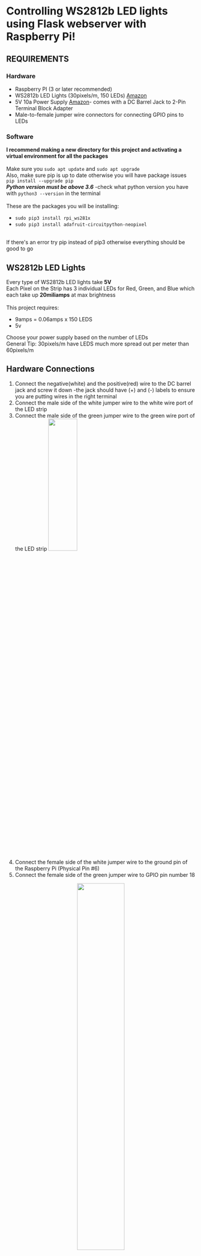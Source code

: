 # Controlling WS2812b LED lights using Flask webserver with Raspberry Pi!

## REQUIREMENTS
### Hardware
- Raspberry PI (3 or later recommended)
- WS2812b LED Lights (30pixels/m, 150 LEDs) [Amazon](https://www.amazon.com/gp/product/B00ZHB9M6A?camp=1789&creativeASIN=B00ZHB9M6A&ie=UTF8&linkCode=xm2&tag=temposlight0a-20&th=1)
- 5V 10a Power Supply [Amazon](https://www.amazon.com/gp/product/B0852HL336?camp=1789&creativeASIN=B078RT3ZPS&ie=UTF8&linkCode=xm2&tag=temposlight0a-20&th=1)- comes with a DC Barrel Jack to 2-Pin Terminal Block Adapter
- Male-to-female jumper wire connectors for connecting GPIO pins to LEDs

### Software
**I recommend making a new directory for this project and activating a virtual environment for all the packages**</br>
</br>
Make sure you `sudo apt update` and `sudo apt upgrade`</br>
Also, make sure pip is up to date otherwise you will have package issues `pip install --upgrade pip`</br>
***Python version must be above 3.6*** -check what python version you have with `python3 --version` in the terminal</br>
</br>
These are the packages you will be installing:
- `sudo pip3 install rpi_ws281x`
- `sudo pip3 install adafruit-circuitpython-neopixel`
</br>
If there's an error try pip instead of pip3 otherwise everything should be good to go
</br>

## WS2812b LED Lights
Every type of WS2812b LED lights take **5V**
</br>
Each Pixel on the Strip has 3 individual LEDs for Red, Green, and Blue which each take up **20miliamps** at max brightness
</br></br>
This project requires:
- 9amps = 0.06amps x 150 LEDS
- 5v

Choose your power supply based on the number of LEDs</br>
General Tip: 30pixels/m have LEDS much more spread out per meter than 60pixels/m

## Hardware Connections
1. Connect the negative(white) and the positive(red) wire to the DC barrel jack and screw it down -the jack should have (+) and (-) labels to ensure you are putting wires in the right terminal
2. Connect the male side of the white jumper wire to the white wire port of the LED strip
3. Connect the male side of the green jumper wire to the green wire port of the LED strip
<img src="https://github.com/shaanCh/Controlling-Ws2812bLEDs-RaspberryPi/assets/69170712/85c74336-3ee8-4603-9a2b-7cb8eea611b6" width=40% height=30%></br>
4. Connect the female side of the white jumper wire to the ground pin of the Raspberry Pi (Physical Pin #6)
5. Connect the female side of the green jumper wire to GPIO pin number 18
<center><img src="https://github.com/shaanCh/Fun/assets/69170712/841235e1-213f-430f-a561-3b5d9747a08d" width=50% height = 50%></center>
</br>
Notice there is no red wire connected to Raspberry Pi this is because the LED lights are getting power from the 5v power supply instead of the Raspberry Pi

## Setting Up a Flask Webserver
I recommend having basic knowledge of Flask and checking out this [Flask Tutorial on YouTube](https://www.youtube.com/watch?v=mqhxxeeTbu0&list=PLzMcBGfZo4-n4vJJybUVV3Un_NFS5EOgX)

You can use any editor of your choice, but please ensure it's in the directory you want it to be in. For this project, I kept the Flask script inside the "Flask_Webserver_LEDlights" directory

To set up a basic Flask Webserver:
```ruby
from flask import Flask

app = Flask(__name__)

@app.route("/")
def home():
    return "hello home"

if __name___ == "__main__"
    app.run()
  
```
## Controlling the LED Lights

Outside the Flask Directory, I had a different set of scripts that tested the functionality of the GPIO pins and LED strip.
The first way I tested the functionality was with the ***strandtest.py*** script which I got from Core Electronics

Copy and paste the code and try it for yourself!
- Make sure you edit the `LED_COUNT = 150` line to match the number of LEDs you have in your strip
- Make sure `LED_PIN = 18` is the right pin number

This is the original code:
```ruby
#!/usr/bin/env python3
# NeoPixel library strandtest example
# Author: Tony DiCola (tony@tonydicola.com)
#
# Direct port of the Arduino NeoPixel library strandtest example.  Showcases
# various animations on a strip of NeoPixels.

import time
from rpi_ws281x import *
import argparse

# LED strip configuration:
LED_COUNT      = 30     # Number of LED pixels.
LED_PIN        = 18      # GPIO pin connected to the pixels (18 uses PWM!).
#LED_PIN        = 10      # GPIO pin connected to the pixels (10 uses SPI /dev/spidev0.0).
LED_FREQ_HZ    = 800000  # LED signal frequency in hertz (usually 800khz)
LED_DMA        = 10      # DMA channel to use for generating a signal (try 10)
LED_BRIGHTNESS = 65      # Set to 0 for darkest and 255 for brightest
LED_INVERT     = False   # True to invert the signal (when using NPN transistor level shift)
LED_CHANNEL    = 0       # set to '1' for GPIOs 13, 19, 41, 45 or 53



# Define functions which animate LEDs in various ways.
def colorWipe(strip, color, wait_ms=50):
    """Wipe color across display a pixel at a time."""
    for i in range(strip.numPixels()):
        strip.setPixelColor(i, color)
        strip.show()
        time.sleep(wait_ms/1000.0)

def theaterChase(strip, color, wait_ms=50, iterations=10):
    """Movie theater light style chaser animation."""
    for j in range(iterations):
        for q in range(3):
            for i in range(0, strip.numPixels(), 3):
                strip.setPixelColor(i+q, color)
            strip.show()
            time.sleep(wait_ms/1000.0)
            for i in range(0, strip.numPixels(), 3):
                strip.setPixelColor(i+q, 0)

def wheel(pos):
    """Generate rainbow colors across 0-255 positions."""
    if pos < 85:
        return Color(pos * 3, 255 - pos * 3, 0)
    elif pos < 170:
        pos -= 85
        return Color(255 - pos * 3, 0, pos * 3)
    else:
        pos -= 170
        return Color(0, pos * 3, 255 - pos * 3)

def rainbow(strip, wait_ms=20, iterations=1):
    """Draw rainbow that fades across all pixels at once."""
    for j in range(256*iterations):
        for i in range(strip.numPixels()):
            strip.setPixelColor(i, wheel((i+j) & 255))
        strip.show()
        time.sleep(wait_ms/1000.0)

def rainbowCycle(strip, wait_ms=20, iterations=5):
    """Draw rainbow that uniformly distributes itself across all pixels."""
    for j in range(256*iterations):
        for i in range(strip.numPixels()):
            strip.setPixelColor(i, wheel((int(i * 256 / strip.numPixels()) + j) & 255))
        strip.show()
        time.sleep(wait_ms/1000.0)

def theaterChaseRainbow(strip, wait_ms=50):
    """Rainbow movie theater light style chaser animation."""
    for j in range(256):
        for q in range(3):
            for i in range(0, strip.numPixels(), 3):
                strip.setPixelColor(i+q, wheel((i+j) % 255))
            strip.show()
            time.sleep(wait_ms/1000.0)
            for i in range(0, strip.numPixels(), 3):
                strip.setPixelColor(i+q, 0)

# Main program logic follows:
if __name__ == '__main__':
    # Process arguments
    parser = argparse.ArgumentParser()
    parser.add_argument('-c', '--clear', action='store_true', help='clear the display on exit')
    args = parser.parse_args()

    # Create NeoPixel object with appropriate configuration.
    strip = Adafruit_NeoPixel(LED_COUNT, LED_PIN, LED_FREQ_HZ, LED_DMA, LED_INVERT, LED_BRIGHTNESS, LED_CHANNEL)
    # Intialize the library (must be called once before other functions).
    strip.begin()

    print ('Press Ctrl-C to quit.')
    if not args.clear:
        print('Use "-c" argument to clear LEDs on exit')

    try:

        while True:
            print ('Color wipe animations.')
            colorWipe(strip, Color(255, 0, 0))  # Red wipe
            colorWipe(strip, Color(0, 255, 0))  # Blue wipe
            colorWipe(strip, Color(0, 0, 255))  # Green wipe
            print ('Theater chase animations.')
            theaterChase(strip, Color(127, 127, 127))  # White theater chase
            theaterChase(strip, Color(127,   0,   0))  # Red theater chase
            theaterChase(strip, Color(  0,   0, 127))  # Blue theater chase
            print ('Rainbow animations.')
            rainbow(strip)
            rainbowCycle(strip)
            theaterChaseRainbow(strip)

    except KeyboardInterrupt:
        if args.clear:
            colorWipe(strip, Color(0,0,0), 10)
```

You can customize the while True statement at the end of the script for your personalization</br>
The strandtest.py in this repository has been customized for my liking. Go check it out!

### Neopixel
The neopixel library is a different library to individually customize each pixel on the strip

Neopixel does require root access so make sure you have that

To turn on the first pixel of your strip check out the OneLEDLightup.py script or copy this code:
```ruby
import board
import neopixel
import time
pixels = neopixel.NeoPixel(board.D18, 150)

pixels[0] = (255, 20, 20)
time.sleep(5)
pixels[0] = (0,0,0)

```
Make sure `pixels = neopixel.NeoPixel(board.D18, 150)` is the right number pin(D18) and the right number of LEDs (150)
You can change the RBG color values to your choice! 

## Combining Flask and LEDs
Inside your directory:
- Create the Python Script for the Flask web server
- create a templates folder to reference the HTML files
- create a static folder to reference the CSS files

The ***ControlLED.py*** script effectively combines flask and strandtest.py into one but there are a few key components to make correct
1. `color = request.form["color"]` the variable must match the HTML "name" element of the buttons</br>
   For example, color matches the name="color" value
   ```
   <form action="#" method="post">
                <button class="Button" id="red" name="color" value="red" type="submit">Red</button>
        </form>
   ``` 
2. `if color == "red": ` for each "if" statement, color must equal the value element of the HTML file as you can see above

This isn't the most efficient way of handling multiple POST requests especially if you have multiple sources of requests. For this project, it's simple and very easy to learn

An efficient way of handling multiple requests would be an **API**

### Customize your website using HTML and CSS 
This is an example of what my website looked like!

<img src="https://github.com/shaanCh/Fun/assets/69170712/93819718-4d80-44ef-a901-a9dae71b2b45">



### WS2812b LED lights in Action!
<img src="https://github.com/shaanCh/Fun/assets/69170712/6aa90ce9-0212-430f-a0e0-e38fbc8dfcb8" width=50% hedihgt=50%>


### Helpful Links
[Control Multiple Fully-Addressable WS2812B RGB LED Strips with a Raspberry Pi Single Board Computer](https://core-electronics.com.au/guides/raspberry-pi/fully-addressable-rgb-raspberry-pi/)</br>
[Learn to Program Custom LED Lights](https://www.temposlighting.com/guides/how-to-add-custom-leds-to-any-project)</br>
[CONTROLLING WS2812B LEDS WITH A RASPBERRY PI](https://www.thegeekpub.com/16187/controlling-ws2812b-leds-with-a-raspberry-pi/)</br>
[Flask Youtube Tutorials](https://www.youtube.com/watch?v=mqhxxeeTbu0&list=PLzMcBGfZo4-n4vJJybUVV3Un_NFS5EOgX)</br>
[AdaFruit NeoPixel Github](https://github.com/adafruit/Adafruit_CircuitPython_NeoPixel)</br>
[NeoPixel on Raspberry Pi](https://learn.adafruit.com/neopixels-on-raspberry-pi/python-usage)

